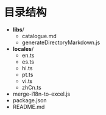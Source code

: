 # 目录结构

- **libs**/
  - catalogue.md
  - generateDirectoryMarkdown.js
- **locales**/
  - en.ts
  - es.ts
  - hi.ts
  - pt.ts
  - vi.ts
  - zhCn.ts
- merge-i18n-to-excel.js
- package.json
- README.md